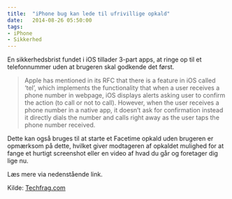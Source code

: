 ```yaml
---
title:  "iPhone bug kan lede til ufrivillige opkald"
date:   2014-08-26 05:50:00
tags:
- iPhone
- Sikkerhed
---
```

En sikkerhedsbrist fundet i iOS tillader 3-part apps, at ringe op til et telefonnummer uden at brugeren skal godkende det først.

> Apple has mentioned in its RFC that there is a feature in iOS called ‘tel’, which implements the functionality that when a user receives a phone number in webpage, iOS displays alerts asking user to confirm the action (to call or not to call). However, when the user receives a phone number in a native app, it doesn’t ask for confirmation instead it directly dials the number and calls right away as the user taps the phone number received.

Dette kan også bruges til at starte et Facetime opkald uden brugeren er opmærksom på dette, hvilket giver modtageren af opkaldet mulighed for at fange et hurtigt screenshot eller en video af hvad du går og foretager dig lige nu.

Læs mere via nedenstående link.

Kilde: [Techfrag.com](http://techfrag.com/2014/08/25/feature-iphone-can-pave-way-hackers/)